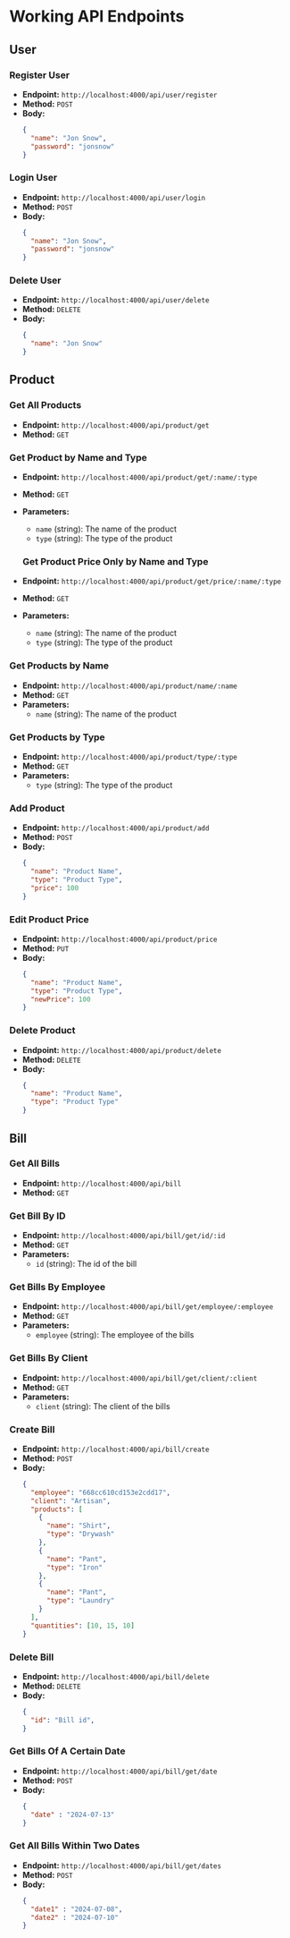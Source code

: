 # Working API Endpoints

## User

### Register User
- **Endpoint:** `http://localhost:4000/api/user/register`
- **Method:** `POST`
- **Body:**
  ```json
  {
    "name": "Jon Snow",
    "password": "jonsnow"
  }

### Login User
- **Endpoint:** `http://localhost:4000/api/user/login`
- **Method:** `POST`
- **Body:**
  ```json
  {
    "name": "Jon Snow",
    "password": "jonsnow"
  }

### Delete User
- **Endpoint:** `http://localhost:4000/api/user/delete`
- **Method:** `DELETE`
- **Body:**
  ```json
  {
    "name": "Jon Snow"
  }


## Product

### Get All Products
- **Endpoint:** `http://localhost:4000/api/product/get`
- **Method:** `GET`

### Get Product by Name and Type
- **Endpoint:** `http://localhost:4000/api/product/get/:name/:type`
- **Method:** `GET`
- **Parameters:**
  - `name` (string): The name of the product
  - `type` (string): The type of the product

  ### Get Product Price Only by Name and Type
- **Endpoint:** `http://localhost:4000/api/product/get/price/:name/:type`
- **Method:** `GET`
- **Parameters:**
  - `name` (string): The name of the product
  - `type` (string): The type of the product

### Get Products by Name
- **Endpoint:** `http://localhost:4000/api/product/name/:name`
- **Method:** `GET`
- **Parameters:**
  - `name` (string): The name of the product

### Get Products by Type
- **Endpoint:** `http://localhost:4000/api/product/type/:type`
- **Method:** `GET`
- **Parameters:**
  - `type` (string): The type of the product

### Add Product
- **Endpoint:** `http://localhost:4000/api/product/add`
- **Method:** `POST`
- **Body:**
  ```json
  {
    "name": "Product Name",
    "type": "Product Type",
    "price": 100
  }

### Edit Product Price
- **Endpoint:** `http://localhost:4000/api/product/price`
- **Method:** `PUT`
- **Body:**
  ```json
  {
    "name": "Product Name",
    "type": "Product Type",
    "newPrice": 100
  }

### Delete Product
- **Endpoint:** `http://localhost:4000/api/product/delete`
- **Method:** `DELETE`
- **Body:**
  ```json
  {
    "name": "Product Name",
    "type": "Product Type"
  }

## Bill

### Get All Bills
- **Endpoint:** `http://localhost:4000/api/bill`
- **Method:** `GET`

### Get Bill By ID
- **Endpoint:** `http://localhost:4000/api/bill/get/id/:id`
- **Method:** `GET`
- **Parameters:**
  - `id` (string): The id of the bill

### Get Bills By Employee
- **Endpoint:** `http://localhost:4000/api/bill/get/employee/:employee`
- **Method:** `GET`
- **Parameters:**
  - `employee` (string): The employee of the bills

### Get Bills By Client
- **Endpoint:** `http://localhost:4000/api/bill/get/client/:client`
- **Method:** `GET`
- **Parameters:**
  - `client` (string): The client of the bills

### Create Bill

- **Endpoint:** `http://localhost:4000/api/bill/create`
- **Method:** `POST`
- **Body:**
  ```json
  {
    "employee": "668cc610cd153e2cdd17",
    "client": "Artisan",
    "products": [
      {
        "name": "Shirt",
        "type": "Drywash"
      },
      {
        "name": "Pant",
        "type": "Iron"
      },
      {
        "name": "Pant",
        "type": "Laundry"
      }
    ],
    "quantities": [10, 15, 10]
  }


### Delete Bill
- **Endpoint:** `http://localhost:4000/api/bill/delete`
- **Method:** `DELETE`
- **Body:**
  ```json
  {
    "id": "Bill id",
  }

### Get Bills Of A Certain Date
- **Endpoint:** `http://localhost:4000/api/bill/get/date`
- **Method:** `POST`
- **Body:**
  ```json
  {
    "date" : "2024-07-13"
  }

### Get All Bills Within Two Dates
- **Endpoint:** `http://localhost:4000/api/bill/get/dates`
- **Method:** `POST`
- **Body:**
  ```json
  {
    "date1" : "2024-07-08",
    "date2" : "2024-07-10"
  }

